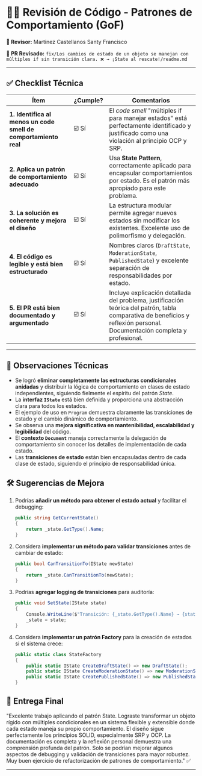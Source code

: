 # 🧑‍💻 Revisión de Código - Patrones de Comportamiento (GoF)

**👤 Revisor:** Martinez Castellanos Santy Francisco

**📌 PR Revisado:** `fix/Los cambios de estado de un objeto se manejan con múltiples if sin transición clara. ❌ → ¡State al rescate!/readme.md`  

---

## ✅ Checklist Técnica

| Ítem | ¿Cumple? | Comentarios |
|------|-----------|-------------|
| **1. Identifica al menos un code smell de comportamiento real** | ☑️ Sí | El *code smell* "múltiples if para manejar estados" está perfectamente identificado y justificado como una violación al principio OCP y SRP. |
| **2. Aplica un patrón de comportamiento adecuado** | ☑️ Sí | Usa **State Pattern**, correctamente aplicado para encapsular comportamientos por estado. Es el patrón más apropiado para este problema. |
| **3. La solución es coherente y mejora el diseño** | ☑️ Sí | La estructura modular permite agregar nuevos estados sin modificar los existentes. Excelente uso de polimorfismo y delegación. |
| **4. El código es legible y está bien estructurado** | ☑️ Sí | Nombres claros (`DraftState`, `ModerationState`, `PublishedState`) y excelente separación de responsabilidades por estado. |
| **5. El PR está bien documentado y argumentado** | ☑️ Sí | Incluye explicación detallada del problema, justificación teórica del patrón, tabla comparativa de beneficios y reflexión personal. Documentación completa y profesional. |

---

## 🧠 Observaciones Técnicas

- Se logró **eliminar completamente las estructuras condicionales anidadas** y distribuir la lógica de comportamiento en clases de estado independientes, siguiendo fielmente el espíritu del patrón *State*.  
- La **interfaz `IState`** está bien definida y proporciona una abstracción clara para todos los estados.  
- El ejemplo de uso en `Program` demuestra claramente las transiciones de estado y el cambio dinámico de comportamiento.  
- Se observa una **mejora significativa en mantenibilidad, escalabilidad y legibilidad** del código.
- El **contexto `Document`** maneja correctamente la delegación de comportamiento sin conocer los detalles de implementación de cada estado.
- Las **transiciones de estado** están bien encapsuladas dentro de cada clase de estado, siguiendo el principio de responsabilidad única.

## 🛠️ Sugerencias de Mejora

1. Podrías **añadir un método para obtener el estado actual** y facilitar el debugging:
   ```csharp
   public string GetCurrentState()
   {
       return _state.GetType().Name;
   }
   ```

2. Considera **implementar un método para validar transiciones** antes de cambiar de estado:
   ```csharp
   public bool CanTransitionTo(IState newState)
   {
       return _state.CanTransitionTo(newState);
   }
   ```

3. Podrías **agregar logging de transiciones** para auditoría:
   ```csharp
   public void SetState(IState state)
   {
       Console.WriteLine($"Transición: {_state.GetType().Name} → {state.GetType().Name}");
       _state = state;
   }
   ```

4. Considera **implementar un patrón Factory** para la creación de estados si el sistema crece:
   ```csharp
   public static class StateFactory
   {
       public static IState CreateDraftState() => new DraftState();
       public static IState CreateModerationState() => new ModerationState();
       public static IState CreatePublishedState() => new PublishedState();
   }
   ```

## 🎯 Entrega Final

"Excelente trabajo aplicando el patrón State. Lograste transformar un objeto rígido con múltiples condicionales en un sistema flexible y extensible donde cada estado maneja su propio comportamiento. El diseño sigue perfectamente los principios SOLID, especialmente SRP y OCP. La documentación es completa y la reflexión personal demuestra una comprensión profunda del patrón. Solo se podrían mejorar algunos aspectos de debugging y validación de transiciones para mayor robustez. Muy buen ejercicio de refactorización de patrones de comportamiento." ✅

---
